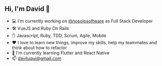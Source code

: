 ## Hi, I'm David 👋

- :computer: I'm currently working on [@nosolosoftware](https://github.com/nosolosoftware) as Full Stack Developer
- :hammer_and_wrench: VueJS and Ruby On Rails
- :raised_hand: Javascript, Ruby, TDD, Scrum, Agile, Mobile
- :hearts: I love to learn new things, improve my skills, help my teammates and think about how to refactor
- :seedling: I'm currently learning Flutter and React Native
- :mailbox: daviluqui@gmail.com

<!--
**Davids89/Davids89** is a ✨ _special_ ✨ repository because its `README.md` (this file) appears on your GitHub profile.

Here are some ideas to get you started:

- 🔭 I’m currently working on ...
- 🌱 I’m currently learning ...
- 👯 I’m looking to collaborate on ...
- 🤔 I’m looking for help with ...
- 💬 Ask me about ...
- 📫 How to reach me: ...
- 😄 Pronouns: ...
- ⚡ Fun fact: ...
-->
